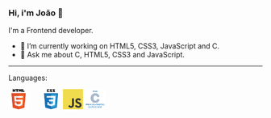 ### Hi, i'm João 👋

<!--
**JoaoVitorJJV/JoaoVitorJJV** is a ✨ _special_ ✨ repository because its `README.md` (this file) appears on your GitHub profile. -->

I'm a Frontend developer.

- 🔭 I’m currently working on HTML5, CSS3, JavaScript and C.
- 💬 Ask me about C, HTML5, CSS3 and JavaScript.

_________________________________________________________________________________________________________________________________________
Languages:

<code><img style = margin-right:20px height="40" src="https://raw.githubusercontent.com/github/explore/80688e429a7d4ef2fca1e82350fe8e3517d3494d/topics/html/html.png"></code>
<code><img height="40" src="https://raw.githubusercontent.com/github/explore/80688e429a7d4ef2fca1e82350fe8e3517d3494d/topics/css/css.png"></code>
<code><img height="40" src="https://raw.githubusercontent.com/github/explore/80688e429a7d4ef2fca1e82350fe8e3517d3494d/topics/javascript/javascript.png"></code>
<code><img height="40" src="https://raw.githubusercontent.com/github/explore/80688e429a7d4ef2fca1e82350fe8e3517d3494d/topics/c/c.png"></code>


